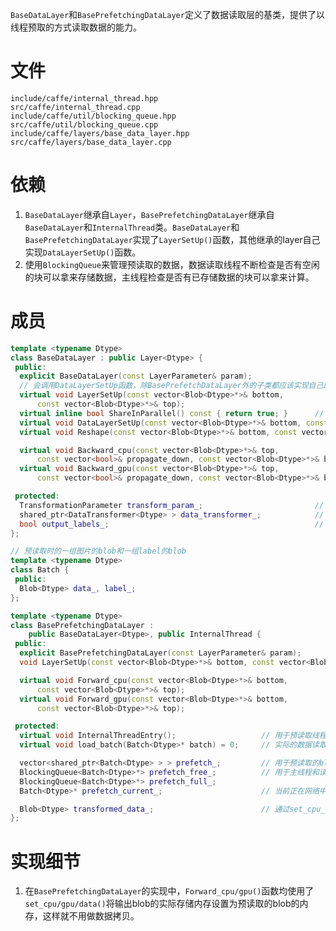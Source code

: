 `BaseDataLayer`和`BasePrefetchingDataLayer`定义了数据读取层的基类，提供了以线程预取的方式读取数据的能力。

# 文件
```
include/caffe/internal_thread.hpp
src/caffe/internal_thread.cpp
include/caffe/util/blocking_queue.hpp
src/caffe/util/blocking_queue.cpp
include/caffe/layers/base_data_layer.hpp
src/caffe/layers/base_data_layer.cpp
```
# 依赖
1. `BaseDataLayer`继承自`Layer`，`BasePrefetchingDataLayer`继承自`BaseDataLayer`和`InternalThread`类。`BaseDataLayer`和`BasePrefetchingDataLayer`实现了`LayerSetUp()`函数，其他继承的layer自己实现`DataLayerSetUp()`函数。
2. 使用`BlockingQueue`来管理预读取的数据，数据读取线程不断检查是否有空闲的块可以拿来存储数据，主线程检查是否有已存储数据的块可以拿来计算。

# 成员
```cpp
template <typename Dtype>
class BaseDataLayer : public Layer<Dtype> {
 public:
  explicit BaseDataLayer(const LayerParameter& param);
  // 会调用DataLayerSetUp函数，除BasePrefetchDataLayer外的子类都应该实现自己的DataLayerSetUp函数
  virtual void LayerSetUp(const vector<Blob<Dtype>*>& bottom,
      const vector<Blob<Dtype>*>& top);
  virtual inline bool ShareInParallel() const { return true; }      // 数据并行时，数据读取层被多个solver共享
  virtual void DataLayerSetUp(const vector<Blob<Dtype>*>& bottom, const vector<Blob<Dtype>*>& top) {}
  virtual void Reshape(const vector<Blob<Dtype>*>& bottom, const vector<Blob<Dtype>*>& top) {}

  virtual void Backward_cpu(const vector<Blob<Dtype>*>& top,
      const vector<bool>& propagate_down, const vector<Blob<Dtype>*>& bottom) {}
  virtual void Backward_gpu(const vector<Blob<Dtype>*>& top,
      const vector<bool>& propagate_down, const vector<Blob<Dtype>*>& bottom) {}

 protected:
  TransformationParameter transform_param_;                         // 预处理参数
  shared_ptr<DataTransformer<Dtype> > data_transformer_;            // 图片预处理器
  bool output_labels_;                                              // 是否读取label 
};

// 预读取时的一组图片的blob和一组label的blob
template <typename Dtype>
class Batch {                           
 public:
  Blob<Dtype> data_, label_;
};

template <typename Dtype>
class BasePrefetchingDataLayer :
    public BaseDataLayer<Dtype>, public InternalThread {
 public:
  explicit BasePrefetchingDataLayer(const LayerParameter& param);
  void LayerSetUp(const vector<Blob<Dtype>*>& bottom, const vector<Blob<Dtype>*>& top);

  virtual void Forward_cpu(const vector<Blob<Dtype>*>& bottom,
      const vector<Blob<Dtype>*>& top);
  virtual void Forward_gpu(const vector<Blob<Dtype>*>& bottom,
      const vector<Blob<Dtype>*>& top);

 protected:
  virtual void InternalThreadEntry();                   // 用于预读取线程中的函数，不断的调用load_batch
  virtual void load_batch(Batch<Dtype>* batch) = 0;     // 实际的数据读取过程

  vector<shared_ptr<Batch<Dtype> > > prefetch_;         // 用于预读取的blob数组
  BlockingQueue<Batch<Dtype>*> prefetch_free_;          // 用于主线程和读取线程同步的阻塞队列，保存预读取blob的指针
  BlockingQueue<Batch<Dtype>*> prefetch_full_;
  Batch<Dtype>* prefetch_current_;                      // 当前正在网络中的预处理blob的指针

  Blob<Dtype> transformed_data_;                        // 通过set_cpu_data()将预处理后的数据保存到对应的blob中
};
```

# 实现细节
1. 在`BasePrefetchingDataLayer`的实现中，`Forward_cpu/gpu()`函数均使用了`set_cpu/gpu/data()`将输出blob的实际存储内存设置为预读取的blob的内存，这样就不用做数据拷贝。